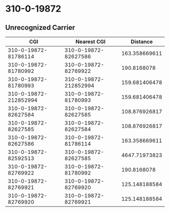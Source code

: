 # 310-0-19872
## Unrecognized Carrier


| CGI | Nearest CGI | Distance |
|-----|-------------|----------|
| 310-0-19872-81786114 | 310-0-19872-82627586 | 163.358669611 |
| 310-0-19872-81780992 | 310-0-19872-82769922 | 190.8168078 |
| 310-0-19872-81780993 | 310-0-19872-212852994 | 159.681406478 |
| 310-0-19872-212852994 | 310-0-19872-81780993 | 159.681406478 |
| 310-0-19872-82627584 | 310-0-19872-82627585 | 108.876926817 |
| 310-0-19872-82627585 | 310-0-19872-82627584 | 108.876926817 |
| 310-0-19872-82627586 | 310-0-19872-81786114 | 163.358669611 |
| 310-0-19872-82592513 | 310-0-19872-82627585 | 4647.71973823 |
| 310-0-19872-82769922 | 310-0-19872-81780992 | 190.8168078 |
| 310-0-19872-82769921 | 310-0-19872-82769920 | 125.148188584 |
| 310-0-19872-82769920 | 310-0-19872-82769921 | 125.148188584 |
